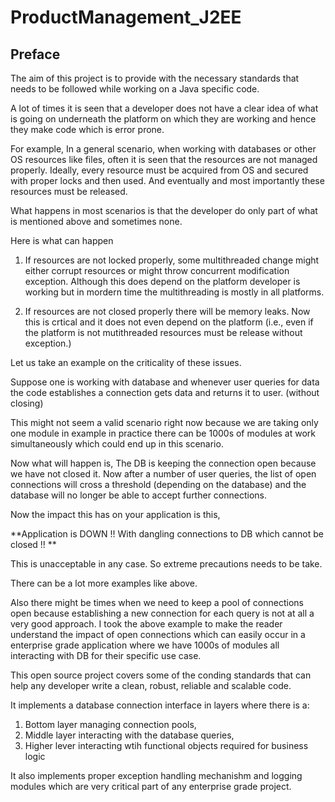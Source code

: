 # ProductManagement_J2EE

Preface
-------
The aim of this project is to provide with the necessary standards that needs to be followed while working on a Java specific code.

A lot of times it is seen that a developer does not have a clear idea of what is going on underneath the platform on which they are working and hence they make code which is error prone.


For example,
In a general scenario, when working with databases or other OS resources like files, often it is seen that the resources are not managed properly. Ideally, every resource must be acquired from OS and secured with proper locks and then used. And eventually and most importantly these resources must be released.

What happens in most scenarios is that the developer do only part of what is mentioned above and sometimes none.

Here is what can happen
1. If resources are not locked properly, some multithreaded change might either corrupt resources or might throw concurrent modification exception. Although this does depend on the platform developer is working but in mordern time the multithreading is mostly in all platforms.

2. If resources are not closed properly there will be memory leaks. Now this is crtical and it does not even depend on the platform (i.e., even if the platform is not mutithreaded resources must be release without exception.)

Let us take an example on the criticality of these issues.

Suppose one is working with database and whenever user queries for data the code establishes a connection gets data and returns it to user. (without closing)

This might not seem a valid scenario right now because we are taking only one module in example in practice there can be 1000s of modules at work simultaneously which could end up in this scenario.

Now what will happen is,
The DB is keeping the connection open because we have not closed it.
Now after a number of user queries, the list of open connections will cross a threshold (depending on the database) and the database will no longer be able to accept further connections.

Now the impact this has on your application is this,

**Application is DOWN !!
With dangling connections to DB which cannot be closed !!
**

This is unacceptable in any case. So extreme precautions needs to be take.

There can be a lot more examples like above. 

Also there might be times when we need to keep a pool of connections open because establishing a new connection for each query is not at all a very good approach. I took the above example to make the reader understand the impact of open connections which can easily occur in a enterprise grade application where we have 1000s of modules all interacting with DB for their specific use case.

This open source project covers some of the conding standards that can help any developer write a clean, robust, reliable and scalable code.

It implements a database connection interface in layers where there is a:
1. Bottom layer managing connection pools, 
2. Middle layer interacting with the database queries, 
3. Higher lever interacting wtih functional objects required for business logic

It also implements proper exception handling mechanishm and logging modules which are very critical part of any enterprise grade project.


